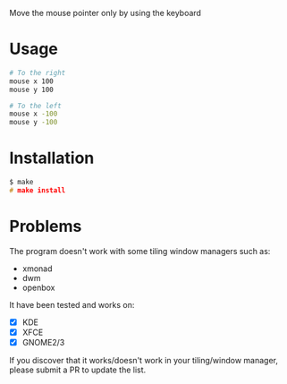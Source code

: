Move the mouse pointer only by using the keyboard

# Usage

```bash
# To the right
mouse x 100
mouse y 100

# To the left
mouse x -100
mouse y -100
```

# Installation

```c
$ make
# make install
```

# Problems

The program doesn't work with some tiling window managers such as:

* xmonad
* dwm
* openbox

It have been tested and works on:

- [x] KDE
- [x] XFCE
- [x] GNOME2/3

If you discover that it works/doesn't work in your tiling/window manager, please submit a PR to update the list.
